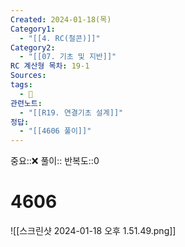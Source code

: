 ```yaml
---
Created: 2024-01-18(목)
Category1:
  - "[[4. RC(철콘)]]"
Category2:
  - "[[07. 기초 및 지반]]"
RC 계산형 목차: 19-1
Sources: 
tags:
  - 🧮
관련노트:
  - "[[R19. 연결기초 설계]]"
정답:
  - "[[4606 풀이]]"
---
```

중요::❌
풀이::
반복도::0

#  4606

![[스크린샷 2024-01-18 오후 1.51.49.png]]